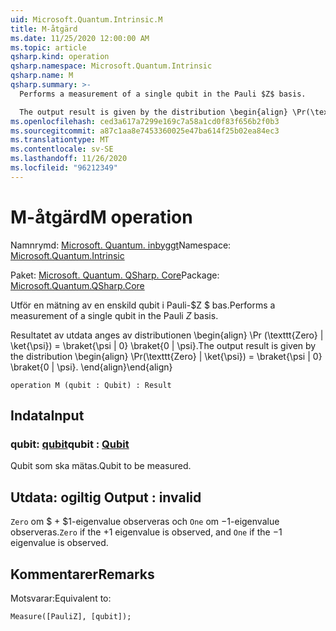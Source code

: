 ```yaml
---
uid: Microsoft.Quantum.Intrinsic.M
title: M-åtgärd
ms.date: 11/25/2020 12:00:00 AM
ms.topic: article
qsharp.kind: operation
qsharp.namespace: Microsoft.Quantum.Intrinsic
qsharp.name: M
qsharp.summary: >-
  Performs a measurement of a single qubit in the Pauli $Z$ basis.

  The output result is given by the distribution \begin{align} \Pr(\texttt{Zero} | \ket{\psi}) = \braket{\psi | 0} \braket{0 | \psi}. \end{align}
ms.openlocfilehash: ced3a617a7299e169c7a58a1cd0f83f656b2f0b3
ms.sourcegitcommit: a87c1aa8e7453360025e47ba614f25b02ea84ec3
ms.translationtype: MT
ms.contentlocale: sv-SE
ms.lasthandoff: 11/26/2020
ms.locfileid: "96212349"
---
```

# <a name="m-operation"></a><span data-ttu-id="99ed4-102">M-åtgärd</span><span class="sxs-lookup"><span data-stu-id="99ed4-102">M operation</span></span>

<span data-ttu-id="99ed4-103">Namnrymd: [Microsoft. Quantum. inbyggt](xref:Microsoft.Quantum.Intrinsic)</span><span class="sxs-lookup"><span data-stu-id="99ed4-103">Namespace: [Microsoft.Quantum.Intrinsic](xref:Microsoft.Quantum.Intrinsic)</span></span>

<span data-ttu-id="99ed4-104">Paket: [Microsoft. Quantum. QSharp. Core](https://nuget.org/packages/Microsoft.Quantum.QSharp.Core)</span><span class="sxs-lookup"><span data-stu-id="99ed4-104">Package: [Microsoft.Quantum.QSharp.Core](https://nuget.org/packages/Microsoft.Quantum.QSharp.Core)</span></span>


<span data-ttu-id="99ed4-105">Utför en mätning av en enskild qubit i Pauli-$Z $ bas.</span><span class="sxs-lookup"><span data-stu-id="99ed4-105">Performs a measurement of a single qubit in the Pauli $Z$ basis.</span></span>

<span data-ttu-id="99ed4-106">Resultatet av utdata anges av distributionen \begin{align} \Pr (\texttt{Zero} | \ket{\psi}) = \braket{\psi | 0} \braket{0 | \psi}.</span><span class="sxs-lookup"><span data-stu-id="99ed4-106">The output result is given by the distribution \begin{align} \Pr(\texttt{Zero} | \ket{\psi}) = \braket{\psi | 0} \braket{0 | \psi}.</span></span>
<span data-ttu-id="99ed4-107">\end{align}</span><span class="sxs-lookup"><span data-stu-id="99ed4-107">\end{align}</span></span>

```qsharp
operation M (qubit : Qubit) : Result
```


## <a name="input"></a><span data-ttu-id="99ed4-108">Indata</span><span class="sxs-lookup"><span data-stu-id="99ed4-108">Input</span></span>

### <a name="qubit--qubit"></a><span data-ttu-id="99ed4-109">qubit: [qubit](xref:microsoft.quantum.lang-ref.qubit)</span><span class="sxs-lookup"><span data-stu-id="99ed4-109">qubit : [Qubit](xref:microsoft.quantum.lang-ref.qubit)</span></span>

<span data-ttu-id="99ed4-110">Qubit som ska mätas.</span><span class="sxs-lookup"><span data-stu-id="99ed4-110">Qubit to be measured.</span></span>



## <a name="output--__invalidresult__"></a><span data-ttu-id="99ed4-111">Utdata: __ogiltig <Result>__</span><span class="sxs-lookup"><span data-stu-id="99ed4-111">Output : __invalid<Result>__</span></span>

<span data-ttu-id="99ed4-112">`Zero` om $ + $1-eigenvalue observeras och `One` om $-$1-eigenvalue observeras.</span><span class="sxs-lookup"><span data-stu-id="99ed4-112">`Zero` if the $+1$ eigenvalue is observed, and `One` if the $-1$ eigenvalue is observed.</span></span>

## <a name="remarks"></a><span data-ttu-id="99ed4-113">Kommentarer</span><span class="sxs-lookup"><span data-stu-id="99ed4-113">Remarks</span></span>

<span data-ttu-id="99ed4-114">Motsvarar:</span><span class="sxs-lookup"><span data-stu-id="99ed4-114">Equivalent to:</span></span>

```qsharp
Measure([PauliZ], [qubit]);
```